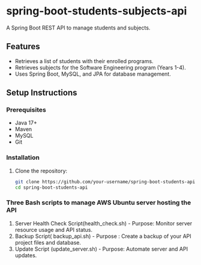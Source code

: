# spring-boot-students-subjects-api

A Spring Boot REST API to manage students and subjects.

## Features
- Retrieves a list of students with their enrolled programs.
- Retrieves subjects for the Software Engineering program (Years 1-4).
- Uses Spring Boot, MySQL, and JPA for database management.

## Setup Instructions

### Prerequisites
- Java 17+
- Maven
- MySQL
- Git

### Installation
1. Clone the repository:
   ```sh
   git clone https://github.com/your-username/spring-boot-students-api.git
   cd spring-boot-students-api
   
### Three Bash scripts to manage AWS Ubuntu server hosting the API
1. Server Health Check Script(health_check.sh) - Purpose: Monitor server resource usage and API status.
2. Backup Script( backup_api.sh) -  Purpose : Create a backup of your API project files and database.
3. Update Script (update_server.sh) - Purpose: Automate server and API updates.


